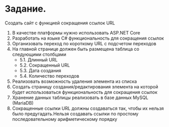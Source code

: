 # Задание.

Создать сайт с функцией сокращения ссылок URL

1. В качестве платформы нужно использовать ASP.NET Core
2. Разработать на языке C# функциональность для сокращения ссылок
3. Организовать переход по короткому URL с подсчетом переходов
4. На главной странице должен быть размещена таблица со следующими столбцами
    * 5.1. Длинный URL
    * 5.2. Сокращенный URL
    * 5.3. Дата создания
    * 5.4. Количество переходов
6. Реализовать возможность удаления элемента из списка
7. Создать страницу создания/редактирования элемента на которой будет использоваться функциональность для сокращения ссылок
8. Хранение данных таблицы реализовать в базе данных MySQL (MariaDB)
9. Сокращенные ссылки URL должны создаваться так, чтобы их нельзя было предугадать.Нельзя создавать ссылки по простому последовательному арифметическому порядку
